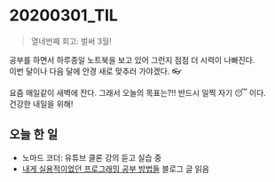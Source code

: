 # 20200301_TIL

> 열네번째 회고: 벌써 3월!


공부를 하면서 하루종일 노트북을 보고 있어 그런지 점점 더 시력이 나빠진다.   
이번 달이나 다음 달에 안경 새로 맞추러 가야겠다. :eyeglasses:  

요즘 매일같이 새벽에 잔다. 그래서 오늘의 목표는?!! 반드시 일찍 자기 :sleeping: 이다.  
건강한 내일을 위해!



## 오늘 한 일

- 노마드 코더: 유튜브 클론 강의 듣고 실습 중
- [내게 실용적이었던 프로그래밍 공부 방법들](https://velog.io/@city7310/%EB%82%B4%EA%B0%80-%EA%B3%B5%EB%B6%80%ED%95%98%EB%8A%94-%EB%B0%A9%EC%8B%9D) 블로그 글 읽음